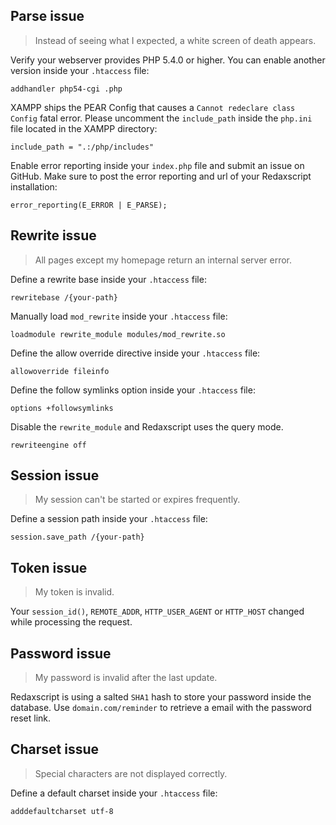 Parse issue
-----------

> Instead of seeing what I expected, a white screen of death appears.

Verify your webserver provides PHP 5.4.0 or higher. You can enable another version inside your ```.htaccess``` file:

```
addhandler php54-cgi .php
```

XAMPP ships the PEAR Config that causes a ```Cannot redeclare class Config``` fatal error. Please uncomment the ```include_path``` inside the ```php.ini``` file located in the XAMPP directory:

```
include_path = ".:/php/includes"
```

Enable error reporting inside your ```index.php``` file and submit an issue on GitHub. Make sure to post the error reporting and url of your Redaxscript installation:

```
error_reporting(E_ERROR | E_PARSE);
```


Rewrite issue
-------------

> All pages except my homepage return an internal server error.

Define a rewrite base inside your ```.htaccess``` file:

```
rewritebase /{your-path}
```

Manually load ```mod_rewrite``` inside your ```.htaccess``` file:

```
loadmodule rewrite_module modules/mod_rewrite.so
```

Define the allow override directive inside your ```.htaccess``` file:

```
allowoverride fileinfo
```

Define the follow symlinks option inside your ```.htaccess``` file:

```
options +followsymlinks
```

Disable the ```rewrite_module``` and Redaxscript uses the query mode.

```
rewriteengine off
```


Session issue
-------------

> My session can't be started or expires frequently.

Define a session path inside your ```.htaccess``` file:

```
session.save_path /{your-path}
```


Token issue
-----------

> My token is invalid.

Your ```session_id()```, ```REMOTE_ADDR```, ```HTTP_USER_AGENT``` or ```HTTP_HOST``` changed while processing the request.


Password issue
--------------

> My password is invalid after the last update.

Redaxscript is using a salted ```SHA1``` hash to store your password inside the database. Use ```domain.com/reminder``` to retrieve a email with the password reset link.


Charset issue
-------------

> Special characters are not displayed correctly.

Define a default charset inside your ```.htaccess``` file:

```
adddefaultcharset utf-8
```
